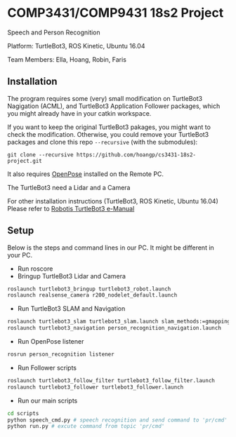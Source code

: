 # COMP3431/COMP9431 18s2 Project

Speech and Person Recognition

Platform: TurtleBot3, ROS Kinetic, Ubuntu 16.04

Team Members: Ella, Hoang, Robin, Faris

## Installation

The program requires some (very) small modification on TurtleBot3 Nagigation (ACML), and TurtleBot3 Application Follower packages, which you might already have in your catkin workspace.

If you want to keep the original TurtleBot3 pakages, you might want to check the modification. Otherwise, you could remove your TurtleBot3 packages and clone this repo `--recursive` (with the submodules):

```git
git clone --recursive https://github.com/hoangp/cs3431-18s2-project.git
```

It also requires [OpenPose](https://github.com/CMU-Perceptual-Computing-Lab/openpose) installed on the Remote PC.

The TurtleBot3 need a Lidar and a Camera

For other installation instructions (TurtleBot3, ROS Kinetic, Ubuntu 16.04) Please refer to [Robotis TurtleBot3 e-Manual](http://emanual.robotis.com/docs/en/platform/turtlebot3/pc_setup/)

## Setup

Below is the steps and command lines in our PC. It might be different in your PC.

- Run roscore
- Bringup TurtleBot3 Lidar and Camera

```bash
roslaunch turtlebot3_bringup turtlebot3_robot.launch
roslaunch realsense_camera r200_nodelet_default.launch
```

- Run TurtleBot3 SLAM and Navigation

```bash
roslaunch turtlebot3_slam turtlebot3_slam.launch slam_methods:=gmapping
roslaunch turtlebot3_navigation person_recognition_navigation.launch
```

- Run OpenPose listener

```bash
rosrun person_recognition listener
```

- Run Follower scripts

```bash
roslaunch turtlebot3_follow_filter turtlebot3_follow_filter.launch
roslaunch turtlebot3_follower turtlebot3_follower.launch
```

- Run our main scripts

```bash
cd scripts
python speech_cmd.py # speech recognition and send command to 'pr/cmd'
python run.py # excute command from topic 'pr/cmd'
```